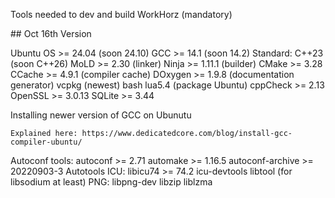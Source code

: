 Tools needed to dev and build WorkHorz (mandatory)

## Oct 16th Version

Ubuntu OS >= 24.04 (soon 24.10)
    GCC >= 14.1 (soon 14.2)
    Standard: C++23 (soon C++26)
    MoLD >= 2.30 (linker)
    Ninja >= 1.11.1 (builder)
    CMake >= 3.28
    CCache >= 4.9.1 (compiler cache)
    DOxygen >= 1.9.8 (documentation generator)
    vcpkg (newest)
    bash
    lua5.4 (package Ubuntu)
    cppCheck >= 2.13
    OpenSSL >= 3.0.13
    SQLite >= 3.44

Installing newer version of GCC on Ubunutu

    Explained here: https://www.dedicatedcore.com/blog/install-gcc-compiler-ubuntu/ 

Autoconf tools:
      autoconf >= 2.71
      automake >= 1.16.5
      autoconf-archive >= 20220903-3
Autotools
ICU:
  libicu74 >= 74.2
  icu-devtools
libtool (for libsodium at least)
PNG: libpng-dev
libzip
liblzma

